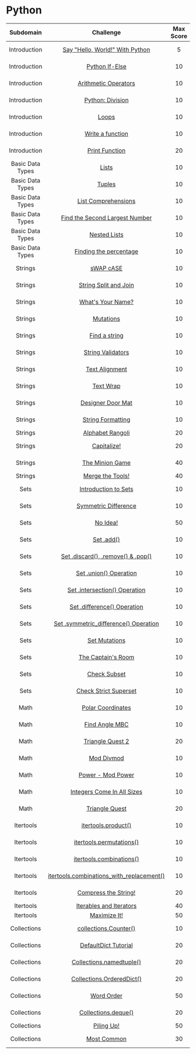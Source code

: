 # Python

|      Subdomain      |                                                           Challenge                                                          | Max Score  |  Difficulty  |                                                                           Solution                                                                          |
|:-------------------:|:----------------------------------------------------------------------------------------------------------------------------:|:----------:|:------------:|:-----------------------------------------------------------------------------------------------------------------------------------------------------------:|
|     Introduction    | [Say "Hello, World!" With Python](https://www.hackerrank.com/challenges/py-hello-world)                                      |      5     |     Easy     |[Python3 Solution](https://github.com/avtomato/HackerRank/blob/master/Python/Introduction/Say%20Hello%2C%20World!%20With%20Python.py)                       |
|     Introduction    | [Python If-Else](https://www.hackerrank.com/challenges/py-if-else)                                                           |     10     |     Easy     |[Python3 Solution](https://github.com/avtomato/HackerRank/blob/master/Python/Introduction/Python%20If-Else.py)                                              |
|     Introduction    | [Arithmetic Operators](https://www.hackerrank.com/challenges/python-arithmetic-operators)                                    |     10     |     Easy     |[Python3 Solution](https://github.com/avtomato/HackerRank/blob/master/Python/Introduction/Arithmetic%20Operators.py)                                        |
|     Introduction    | [Python: Division](https://www.hackerrank.com/challenges/python-division)                                                    |     10     |     Easy     |[Python3 Solution](https://github.com/avtomato/HackerRank/blob/master/Python/Introduction/Python%20Division.py)                                             |
|     Introduction    | [Loops](https://www.hackerrank.com/challenges/python-loops)                                                                  |     10     |     Easy     |[Python3 Solution](https://github.com/avtomato/HackerRank/blob/master/Python/Introduction/Loops.py)                                                         |
|     Introduction    | [Write a function](https://www.hackerrank.com/challenges/write-a-function)                                                   |     10     |     Easy     |[Python3 Solution](https://github.com/avtomato/HackerRank/blob/master/Python/Introduction/Write%20a%20function.py)                                          |
|     Introduction    | [Print Function](https://www.hackerrank.com/challenges/python-print)                                                         |     20     |     Easy     |[Python3 Solution](https://github.com/avtomato/HackerRank/blob/master/Python/Introduction/Print%20Function.py)                                              |
|   Basic Data Types  | [Lists](https://www.hackerrank.com/challenges/python-lists)                                                                  |     10     |     Easy     |[Python3 Solution](https://github.com/avtomato/HackerRank/blob/master/Python/Basic%20Data%20Types/Lists.py)                                                 |
|   Basic Data Types  | [Tuples](https://www.hackerrank.com/challenges/python-tuples)                                                                |     10     |     Easy     |[Python3 Solution](https://github.com/avtomato/HackerRank/blob/master/Python/Basic%20Data%20Types/Tuples.py)                                                |
|   Basic Data Types  | [List Comprehensions](https://www.hackerrank.com/challenges/list-comprehensions)                                             |     10     |     Easy     |[Python3 Solution](https://github.com/avtomato/HackerRank/blob/master/Python/Basic%20Data%20Types/List%20Comprehensions.py)                                 |
|   Basic Data Types  | [Find the Second Largest Number](https://www.hackerrank.com/challenges/find-second-maximum-number-in-a-list)                 |     10     |     Easy     |[Python3 Solution](https://github.com/avtomato/HackerRank/blob/master/Python/Basic%20Data%20Types/Find%20the%20Second%20Largest%20Number.py)                |
|   Basic Data Types  | [Nested Lists](https://www.hackerrank.com/challenges/nested-list)                                                            |     10     |     Easy     |[Python3 Solution](https://github.com/avtomato/HackerRank/blob/master/Python/Basic%20Data%20Types/Nested%20Lists.py)                                        |
|   Basic Data Types  | [Finding the percentage](https://www.hackerrank.com/challenges/finding-the-percentage)                                       |     10     |     Easy     |[Python3 Solution](https://github.com/avtomato/HackerRank/blob/master/Python/Basic%20Data%20Types/Finding%20the%20percentage.py)                            |
|       Strings       | [sWAP cASE](https://www.hackerrank.com/challenges/swap-case)                                                                 |     10     |     Easy     |[Python3 Solution](https://github.com/avtomato/HackerRank/blob/master/Python/Strings/sWAP%20cASE.py)                                                        |
|       Strings       | [String Split and Join](https://www.hackerrank.com/challenges/python-string-split-and-join)                                  |     10     |     Easy     |[Python3 Solution](https://github.com/avtomato/HackerRank/blob/master/Python/Strings/String%20Split%20and%20Join.py)                                        |
|       Strings       | [What's Your Name?](https://www.hackerrank.com/challenges/whats-your-name)                                                   |     10     |     Easy     |[Python3 Solution](https://github.com/avtomato/HackerRank/blob/master/Python/Strings/What's%20Your%20Name.py)                                               |
|       Strings       | [Mutations](https://www.hackerrank.com/challenges/python-mutations)                                                          |     10     |     Easy     |[Python3 Solution](https://github.com/avtomato/HackerRank/blob/master/Python/Strings/Mutations.py)                                                          |
|       Strings       | [Find a string](https://www.hackerrank.com/challenges/find-a-string)                                                         |     10     |     Easy     |[Python3 Solution](https://github.com/avtomato/HackerRank/blob/master/Python/Strings/Find%20a%20string.py)                                                  |
|       Strings       | [String Validators](https://www.hackerrank.com/challenges/string-validators)                                                 |     10     |     Easy     |[Python3 Solution](https://github.com/avtomato/HackerRank/blob/master/Python/Strings/String%20Validators.py)                                                |
|       Strings       | [Text Alignment](https://www.hackerrank.com/challenges/text-alignment)                                                       |     10     |     Easy     |[Python3 Solution](https://github.com/avtomato/HackerRank/blob/master/Python/Strings/Text%20Alignment.py)                                                   |
|       Strings       | [Text Wrap](https://www.hackerrank.com/challenges/text-wrap)                                                                 |     10     |     Easy     |[Python3 Solution](https://github.com/avtomato/HackerRank/blob/master/Python/Strings/Text%20Wrap.py)                                                        |
|       Strings       | [Designer Door Mat](https://www.hackerrank.com/challenges/designer-door-mat)                                                 |     10     |     Easy     |[Python3 Solution](https://github.com/avtomato/HackerRank/blob/master/Python/Strings/Designer%20Door%20Mat.py)                                              |
|       Strings       | [String Formatting](https://www.hackerrank.com/challenges/python-string-formatting)                                          |     10     |     Easy     |[Python3 Solution](https://github.com/avtomato/HackerRank/blob/master/Python/Strings/String%20Formatting.py)                                                |
|       Strings       | [Alphabet Rangoli](https://www.hackerrank.com/challenges/alphabet-rangoli)                                                   |     20     |     Easy     |[]()                                                                                                                                                        |
|       Strings       | [Capitalize!](https://www.hackerrank.com/challenges/capitalize)                                                              |     20     |     Easy     |[Python3 Solution](https://github.com/avtomato/HackerRank/blob/master/Python/Strings/Capitalize!.py)                                                        |
|       Strings       | [The Minion Game](https://www.hackerrank.com/challenges/the-minion-game)                                                     |     40     |    Medium    |[Python3 Solution](https://github.com/avtomato/HackerRank/blob/master/Python/Strings/The%20Minion%20Game.py)                                                |
|       Strings       | [Merge the Tools!](https://www.hackerrank.com/challenges/merge-the-tools)                                                    |     40     |    Medium    |[]()                                                                                                                                                        | 
|        Sets         | [Introduction to Sets](https://www.hackerrank.com/challenges/py-introduction-to-sets)                                        |     10     |     Easy     |[Python3 Solution](https://github.com/avtomato/HackerRank/blob/master/Python/Sets/Introduction%20to%20Sets.py)                                              |
|        Sets         | [Symmetric Difference](https://www.hackerrank.com/challenges/symmetric-difference)                                           |     10     |     Easy     |[Python3 Solution](https://github.com/avtomato/HackerRank/blob/master/Python/Sets/Symmetric%20Difference.py)                                                |
|        Sets         | [No Idea!](https://www.hackerrank.com/challenges/no-idea)                                                                    |     50     |    Medium    |[Python3 Solution](https://github.com/avtomato/HackerRank/blob/master/Python/Sets/No%20Idea!.py)                                                            |
|        Sets         | [Set .add()](https://www.hackerrank.com/challenges/py-set-add)                                                               |     10     |     Easy     |[Python3 Solution](https://github.com/avtomato/HackerRank/blob/master/Python/Sets/Set%20.add().py)                                                          |
|        Sets         | [Set .discard(), .remove() & .pop()](https://www.hackerrank.com/challenges/py-set-discard-remove-pop)                        |     10     |     Easy     |[Python3 Solution](https://github.com/avtomato/HackerRank/blob/master/Python/Sets/Set%20.discard()%2C%20.remove()%20%26%20.pop().py)                        |
|        Sets         | [Set .union() Operation](https://www.hackerrank.com/challenges/py-set-union)                                                 |     10     |     Easy     |[Python3 Solution](https://github.com/avtomato/HackerRank/blob/master/Python/Sets/Set%20.union()%20Operation.py)                                            |
|        Sets         | [Set .intersection() Operation](https://www.hackerrank.com/challenges/py-set-intersection-operation)                         |     10     |     Easy     |[Python3 Solution](https://github.com/avtomato/HackerRank/blob/master/Python/Sets/Set%20.intersection()%20Operation.py)                                     |
|        Sets         | [Set .difference() Operation](https://www.hackerrank.com/challenges/py-set-difference-operation)                             |     10     |     Easy     |[Python3 Solution](https://github.com/avtomato/HackerRank/blob/master/Python/Sets/Set%20.difference()%20Operation.py)                                       |
|        Sets         | [Set .symmetric_difference() Operation](https://www.hackerrank.com/challenges/py-set-symmetric-difference-operation)         |     10     |     Easy     |[Python3 Solution](https://github.com/avtomato/HackerRank/blob/master/Python/Sets/Set%20.symmetric_difference()%20Operation.py)                             |
|        Sets         | [Set Mutations](https://www.hackerrank.com/challenges/py-set-mutations)                                                      |     10     |     Easy     |[Python3 Solution](https://github.com/avtomato/HackerRank/blob/master/Python/Sets/Set%20Mutations.py)                                                       |
|        Sets         | [The Captain's Room](https://www.hackerrank.com/challenges/py-the-captains-room)                                             |     10     |     Easy     |[Python3 Solution](https://github.com/avtomato/HackerRank/blob/master/Python/Sets/The%20Captain's%20Room.py)                                                |
|        Sets         | [Check Subset](https://www.hackerrank.com/challenges/py-check-subset)                                                        |     10     |     Easy     |[Python3 Solution](https://github.com/avtomato/HackerRank/blob/master/Python/Sets/Check%20Subset.py)                                                        |
|        Sets         | [Check Strict Superset](https://www.hackerrank.com/challenges/py-check-strict-superset)                                      |     10     |     Easy     |[Python3 Solution](https://github.com/avtomato/HackerRank/blob/master/Python/Sets/Check%20Strict%20Superset.py)                                             |
|        Math         | [Polar Coordinates](https://www.hackerrank.com/challenges/polar-coordinates)                                                 |     10     |     Easy     |[Python3 Solution](https://github.com/avtomato/HackerRank/blob/master/Python/Math/Polar%20Coordinates.py)                                                   |
|        Math         | [Find Angle MBC](https://www.hackerrank.com/challenges/find-angle)                                                           |     10     |    Medium    |[Python3 Solution](https://github.com/avtomato/HackerRank/blob/master/Python/Math/Find%20Angle%20MBC.py)                                                    |
|        Math         | [Triangle Quest 2](https://www.hackerrank.com/challenges/triangle-quest-2)                                                   |     20     |    Medium    |[Python3 Solution](https://github.com/avtomato/HackerRank/blob/master/Python/Math/Triangle%20Quest%202.py)                                                  |
|        Math         | [Mod Divmod](https://www.hackerrank.com/challenges/python-mod-divmod)                                                        |     10     |     Easy     |[Python3 Solution](https://github.com/avtomato/HackerRank/blob/master/Python/Math/Mod%20Divmod.py)                                                          |
|        Math         | [Power - Mod Power](https://www.hackerrank.com/challenges/python-power-mod-power)                                            |     10     |     Easy     |[Python3 Solution](https://github.com/avtomato/HackerRank/blob/master/Python/Math/Power%20-%20Mod%20Power.py)                                               |
|        Math         | [Integers Come In All Sizes](https://www.hackerrank.com/challenges/python-integers-come-in-all-sizes)                        |     10     |     Easy     |[Python3 Solution](https://github.com/avtomato/HackerRank/blob/master/Python/Math/Integers%20Come%20In%20All%20Sizes.py)                                    |
|        Math         | [Triangle Quest](https://www.hackerrank.com/challenges/python-quest-1)                                                       |     20     |    Medium    |[Python3 Solution](https://github.com/avtomato/HackerRank/blob/master/Python/Math/Triangle%20Quest.py)                                                      |
|      Itertools      | [itertools.product()](https://www.hackerrank.com/challenges/itertools-product)                                               |     10     |     Easy     |[Python3 Solution](https://github.com/avtomato/HackerRank/blob/master/Python/Itertools/itertools.product().py)                                              |
|      Itertools      | [itertools.permutations()](https://www.hackerrank.com/challenges/itertools-permutations)                                     |     10     |     Easy     |[Python3 Solution](https://github.com/avtomato/HackerRank/blob/master/Python/Itertools/itertools.permutations().py)                                         |
|      Itertools      | [itertools.combinations()](https://www.hackerrank.com/challenges/itertools-combinations)                                     |     10     |     Easy     |[Python3 Solution](https://github.com/avtomato/HackerRank/blob/master/Python/Itertools/itertools.combinations().py)                                         |
|      Itertools      | [itertools.combinations_with_replacement()](https://www.hackerrank.com/challenges/itertools-combinations-with-replacement)   |     10     |     Easy     |[Python3 Solution](https://github.com/avtomato/HackerRank/blob/master/Python/Itertools/itertools.combinations_with_replacement().py)                        |
|      Itertools      | [Compress the String!](https://www.hackerrank.com/challenges/compress-the-string)                                            |     20     |    Medium    |[Python3 Solution](https://github.com/avtomato/HackerRank/blob/master/Python/Itertools/Compress%20the%20String!.py)                                         |
|      Itertools      | [Iterables and Iterators](https://www.hackerrank.com/challenges/iterables-and-iterators)                                     |     40     |    Medium    |[]()                                                                                                                                                        |
|      Itertools      | [Maximize It!](https://www.hackerrank.com/challenges/maximize-it)                                                            |     50     |     Hard     |[]()                                                                                                                                                        |
|     Collections     | [collections.Counter()](https://www.hackerrank.com/challenges/collections-counter)                                           |     10     |     Easy     |[Python3 Solution](https://github.com/avtomato/HackerRank/blob/master/Python/Collections/collections.Counter().py)                                          |
|     Collections     | [DefaultDict Tutorial](https://www.hackerrank.com/challenges/defaultdict-tutorial)                                           |     20     |     Easy     |[Python3 Solution](https://github.com/avtomato/HackerRank/blob/master/Python/Collections/DefaultDict%20Tutorial.py)                                         |
|     Collections     | [Collections.namedtuple()](https://www.hackerrank.com/challenges/py-collections-namedtuple)                                  |     20     |     Easy     |[Python3 Solution](https://github.com/avtomato/HackerRank/blob/master/Python/Collections/Collections.namedtuple().py)                                       |
|     Collections     | [Collections.OrderedDict()](https://www.hackerrank.com/challenges/py-collections-ordereddict)                                |     20     |     Easy     |[Python3 Solution](https://github.com/avtomato/HackerRank/blob/master/Python/Collections/Collections.OrderedDict().py)                                      |
|     Collections     | [Word Order](https://www.hackerrank.com/challenges/word-order)                                                               |     50     |    Medium    |[Python3 Solution](https://github.com/avtomato/HackerRank/blob/master/Python/Collections/Word%20Order.py)                                                   |
|     Collections     | [Collections.deque()](https://www.hackerrank.com/challenges/py-collections-deque)                                            |     20     |     Easy     |[Python3 Solution](https://github.com/avtomato/HackerRank/blob/master/Python/Collections/Collections.deque().py)                                            |
|     Collections     | [Piling Up!](https://www.hackerrank.com/challenges/piling-up)                                                                |     50     |    Medium    |[]()                                                                                                                                                        |
|     Collections     | [Most Common](https://www.hackerrank.com/challenges/most-commons)                                                            |     30     |    Medium    |[Python3 Solution](https://github.com/avtomato/HackerRank/blob/master/Python/Collections/Most%20Common.py)                                                  |